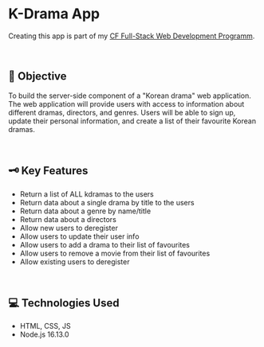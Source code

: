 # K-Drama App

Creating this app is part of my [CF Full-Stack Web Development Programm](https://careerfoundry.com/en/courses/become-a-web-developer/).

<p>&nbsp;</p>

## 📝 Objective
To build the server-side component of a "Korean drama" web application. The web application will provide users with access to information about different dramas, directors, and genres. Users will be able to sign up, update their personal information, and create a list of their favourite Korean dramas.

<p>&nbsp;</p>

## 🗝️ Key Features
* Return a list of ALL kdramas to the users
* Return data about a single drama by title to the users
* Return data about a genre by name/title
* Return data about a directors
* Allow new users to deregister
* Allow users to update their user info
* Allow users to add a drama to their list of favourites
* Allow users to remove a movie from their list of favourites
* Allow existing users to deregister

<p>&nbsp;</p>

## 💻 Technologies Used
* HTML, CSS, JS
* Node.js 16.13.0
